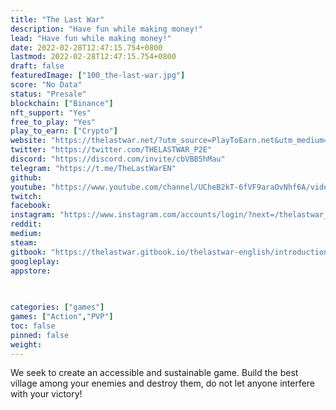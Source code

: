 ```yaml
---
title: "The Last War"
description: "Have fun while making money!"
lead: "Have fun while making money!"
date: 2022-02-28T12:47:15.754+0800
lastmod: 2022-02-28T12:47:15.754+0800
draft: false
featuredImage: ["100_the-last-war.jpg"]
score: "No Data"
status: "Presale"
blockchain: ["Binance"]
nft_support: "Yes"
free_to_play: "Yes"
play_to_earn: ["Crypto"]
website: "https://thelastwar.net/?utm_source=PlayToEarn.net&utm_medium=organic&utm_campaign=gamepage"
twitter: "https://twitter.com/THELASTWAR_P2E"
discord: "https://discord.com/invite/cbVBB5hMau"
telegram: "https://t.me/TheLastWarEN"
github: 
youtube: "https://www.youtube.com/channel/UCheB2kT-6fVF9araOvNhf6A/videos"
twitch: 
facebook: 
instagram: "https://www.instagram.com/accounts/login/?next=/thelastwar_p2e/"
reddit: 
medium: 
steam: 
gitbook: "https://thelastwar.gitbook.io/thelastwar-english/introduction/the-last-war"
googleplay: 
appstore: 

  
    
categories: ["games"]
games: ["Action","PVP"]
toc: false
pinned: false
weight: 
---
```

We seek to create an accessible and sustainable game. Build the best village among your enemies and destroy them, do not let anyone interfere with your victory!